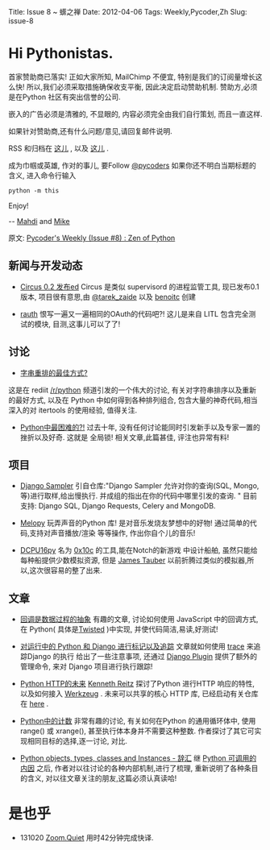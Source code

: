 Title: Issue 8 ~ 蠎之禅 
Date: 2012-04-06 
Tags: Weekly,Pycoder,Zh 
Slug: issue-8 
# Hi Pythonistas. 


首家赞助商已落实!
正如大家所知, MailChimp 不便宜,
特别是我们的订阅量增长这么快!
所以,我们必须采取措施确保收支平衡,
因此决定启动赞助机制.
赞助方,必须是在Python 社区有突出信誉的公司.

嵌入的广告必须是清雅的, 不显眼的,
内容必须完全由我们自行策划, 而且一直这样.

如果针对赞助商,还有什么问题/意见,请回复邮件说明.

RSS 和归档在
[这儿](http://feeds.feedburner.com/pycodersweekly)
, 以及 
[这儿](http://pycoders.com/archive.html)
.


成为巾帼或英雄, 作对的事儿, 要Follow 
[@pycoders](http://twitter.com/pycoders)
如果你还不明白当期标题的含义,
进入命令行输入 

    python -m this



Enjoy!


--
[Mahdi](https://twitter.com/#!/myusuf3) and [Mike](https://twitter.com/#!/mgrouchy)

原文: [Pycoder's Weekly (Issue #8) : Zen of Python](http://us4.campaign-archive2.com/?u=9735795484d2e4c204da82a29&id=454b9dc99c)


## 新闻与开发动态

- [Circus 0.2 发布ed](http://pypi.python.org/pypi/circus/0.2)
Circus 是类似 supervisord 的进程监管工具,
现已发布0.1 版本,
项目很有意思,由
[@tarek_zaide](http://twitter.com/#!/tarek_ziade)
以及
[benoitc](http://twitter.com/#!/benoitc)
创建


- [rauth](https://github.com/litl/rauth)
恨写一遍又一遍相同的OAuth的代码吧?!
这儿是来自 LITL
包含完全测试的模块,
目测,这事儿可以了了!



## 讨论
- [字串重排的最佳方式?](http://www.reddit.com/r/Python/comments/rm3ii/whats_the_best_way_to_reorder_strings/)

这是在 rediit
[/r/python](http://reddit.com/r/python)
频道引发的一个伟大的讨论,
有关对字符串排序以及重新的最好方式,
以及在 Python 中如何得到各种排列组合,
包含大量的神奇代码,相当深入的对 itertools 的使用经验,
值得关注.

- [Python中最困难的?!](http://www.jeffknupp.com/blog/2012/03/31/pythons-hardest-problem/)
过去十年, 没有任何讨论能同时引发新手以及专家一置的挫折以及好奇.
这就是 全局锁!
相关文章,此篇甚佳, 评注也异常有料!



## 项目

- [Django Sampler](https://github.com/colinhowe/djangosampler)
引自仓库:"Django Sampler
允许对你的查询(SQL, Mongo,等)进行取样,给出慢执行.
并成组的指出在你的代码中哪里引发的查询.
"
目前支持:
Django SQL, Django Requests, Celery and MongoDB.



- [Melopy](http://prezjordan.github.com/Melopy/)
玩弄声音的Python 库!
是对音乐发烧友梦想中的好物!
通过简单的代码,支持对声音播放/渲染 等等操作,
作出你自个儿的音乐!


- [DCPU16py](https://github.com/jtauber/dcpu16py)
名为
[0x10c](http://0x10c.com/)
的工具,能在Notch的新游戏 中设计船舶,
虽然只能给每种船提供少数模拟资源,
但是
[James Tauber](https://twitter.com/#!/jtauber)
以前折腾过类似的模拟器,所以,这次很容易的整了出来.

## 文章

- [回调是数据过程的抽象](http://dreid.org/2012/03/30/deferreds-are-a-dataflow-abstraction/)
有趣的文章,
讨论如何使用 JavaScript 中的回调方式,
在 Python(
具体是[Twisted](http://twistedmatrix.com/trac/)
)中实现, 并使代码简洁,易读,好测试!



- [对运行中的 Python 和 Django 进行标记以及追踪](http://www.saltycrane.com/blog/2011/06/notes-tracing-code-execution-django-python/)
文章就如何使用
[trace](http://docs.python.org/library/trace.html)
来追踪Django 的执行
给出了一些注意事项,
还通过 [Django Plugin](https://github.com/saltycrane/django-trace)
提供了额外的管理命令,
来对 Django 项目进行执行跟踪!



- [Python HTTP的未来](http://kennethreitz.com/the-future-of-python-http.html)
[Kenneth Reitz](http://twitter.com/#!/kennethreitz)
探讨了Python 进行HTTP 响应的特性,
以及如何接入 
 [Werkzeug](http://werkzeug.pocoo.org/)
.
未来可以共享的核心 HTTP 库,
已经启动有关仓库在 
  [here](https://github.com/core)
  .


- [Python中的计数](http://rhodesmill.org/brandon/2012/counting-without-counting/)
非常有趣的讨论,
有关如何在Python 的通用循环体中,
使用 range() 或 xrange(),
甚至执行体本身并不需要这种整数.
作者探讨了其它可实现相同目标的选择,逐一讨论,
对比.



- [Python objects, types, classes and Instances - 辞汇](http://eli.thegreenplace.net/2012/03/30/python-objects-types-classes-and-instances-a-glossary/)
继 [Python 可调用的内因](http://eli.thegreenplace.net/2012/03/23/python-internals-how-callables-work/)
之后,
作者对以往讨论的各种内部机制,进行了梳理,
重新说明了各种条目的含义,
对以往文章关注的朋友,这篇必须认真读哈!


# 是也乎

- 131020 [Zoom.Quiet](http://zoomquiet.org/) 用时42分钟完成快译.

